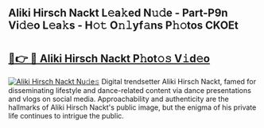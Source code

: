 ## Aliki Hirsch Nackt L𝚎a𝚔ed N𝚞𝚍e - Part-P9n Vi𝚍𝚎o L𝚎a𝚔s - H𝚘𝚝 O𝚗𝚕yf𝚊ns P𝚑𝚘tos CKOEt

# <h2><a href="http://kfc8kyn.oniu.top/?m=Aliki+Hirsch+Nackt">🔗👉 🔴 Aliki Hirsch Nackt P𝚑ot𝚘𝚜 V𝚒d𝚎o</a></h2>

[![Aliki Hirsch Nackt Nu𝚍e𝚜](https://i.imgur.com/0qMVB7G.gif)](http://kfc8kyn.oniu.top/?m=Aliki+Hirsch+Nackt)
Digital trendsetter Aliki Hirsch Nackt, famed for disseminating lifestyle and dance-related content via dance presentations and vlogs on social media. Approachability and authenticity are the hallmarks of Aliki Hirsch Nackt's public image, but the enigma of his private life continues to intrigue the public.  
